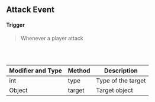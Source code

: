 ## Attack Event


#### Trigger
> Whenever a player attack
<br>
<br>



Modifier and Type | Method | Description
------- | ------------- | -------------------------------------------------------------
int | type | Type of the target
Object | target | Target object
